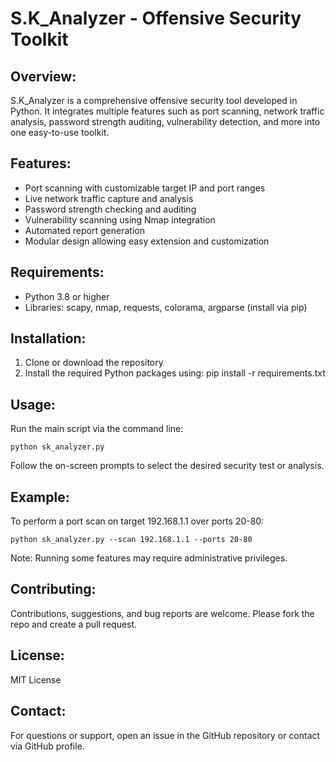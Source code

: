 S.K_Analyzer - Offensive Security Toolkit
=========================================

Overview:
---------
S.K_Analyzer is a comprehensive offensive security tool developed in Python. It integrates multiple features such as port scanning, network traffic analysis, password strength auditing, vulnerability detection, and more into one easy-to-use toolkit.

Features:
---------
- Port scanning with customizable target IP and port ranges
- Live network traffic capture and analysis
- Password strength checking and auditing
- Vulnerability scanning using Nmap integration
- Automated report generation
- Modular design allowing easy extension and customization

Requirements:
-------------
- Python 3.8 or higher
- Libraries: scapy, nmap, requests, colorama, argparse (install via pip)

Installation:
-------------
1. Clone or download the repository
2. Install the required Python packages using:
   pip install -r requirements.txt

Usage:
------
Run the main script via the command line:

    python sk_analyzer.py

Follow the on-screen prompts to select the desired security test or analysis.

Example:
--------
To perform a port scan on target 192.168.1.1 over ports 20-80:

    python sk_analyzer.py --scan 192.168.1.1 --ports 20-80

Note: Running some features may require administrative privileges.

Contributing:
-------------
Contributions, suggestions, and bug reports are welcome. Please fork the repo and create a pull request.

License:
--------
MIT License

Contact:
--------
For questions or support, open an issue in the GitHub repository or contact via GitHub profile.

